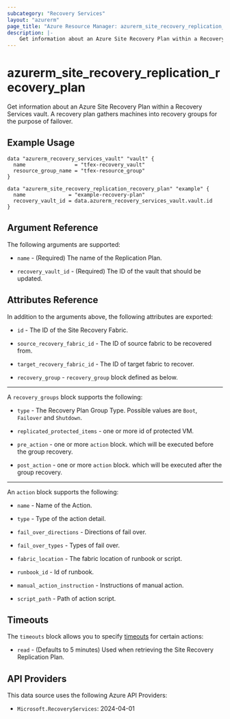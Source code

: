 ```yaml
---
subcategory: "Recovery Services"
layout: "azurerm"
page_title: "Azure Resource Manager: azurerm_site_recovery_replication_recovery_plan"
description: |-
    Get information about an Azure Site Recovery Plan within a Recovery Services vault.
---
```


# azurerm_site_recovery_replication_recovery_plan

Get information about an Azure Site Recovery Plan within a Recovery Services vault. A recovery plan gathers machines into recovery groups for the purpose of failover.

## Example Usage

```hcl
data "azurerm_recovery_services_vault" "vault" {
  name                = "tfex-recovery_vault"
  resource_group_name = "tfex-resource_group"
}

data "azurerm_site_recovery_replication_recovery_plan" "example" {
  name              = "example-recovery-plan"
  recovery_vault_id = data.azurerm_recovery_services_vault.vault.id
}
```

## Argument Reference

The following arguments are supported:

* `name` - (Required) The name of the Replication Plan.

* `recovery_vault_id` - (Required) The ID of the vault that should be updated.


## Attributes Reference

In addition to the arguments above, the following attributes are exported:

* `id` - The ID of the Site Recovery Fabric.

* `source_recovery_fabric_id` - The ID of source fabric to be recovered from.

* `target_recovery_fabric_id` - The ID of target fabric to recover. 

* `recovery_group` - `recovery_group` block defined as below.

---

A `recovery_groups` block supports the following:

*  `type` - The Recovery Plan Group Type. Possible values are `Boot`, `Failover` and `Shutdown`.

* `replicated_protected_items` - one or more id of protected VM.

* `pre_action` - one or more `action` block. which will be executed before the group recovery.

* `post_action` - one or more `action` block. which will be executed after the group recovery.

---

An `action` block supports the following:

* `name` - Name of the Action.

* `type` - Type of the action detail. 

* `fail_over_directions` - Directions of fail over.

* `fail_over_types` - Types of fail over. 

* `fabric_location` - The fabric location of runbook or script. 

* `runbook_id` - Id of runbook.

* `manual_action_instruction` - Instructions of manual action.

* `script_path` - Path of action script.


## Timeouts

The `timeouts` block allows you to specify [timeouts](https://www.terraform.io/language/resources/syntax#operation-timeouts) for certain actions:

* `read` - (Defaults to 5 minutes) Used when retrieving the Site Recovery Replication Plan.

## API Providers
<!-- This section is generated, changes will be overwritten -->
This data source uses the following Azure API Providers:

* `Microsoft.RecoveryServices`: 2024-04-01
